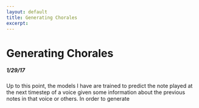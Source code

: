 ```yaml
---
layout: default
title: Generating Chorales
excerpt: 
---
```


Generating Chorales
===================================================

##### 1/29/17

Up to this point, the models I have are trained to predict the note played at the next timestep of a voice given some information about the previous notes in that voice or others. In order to generate 